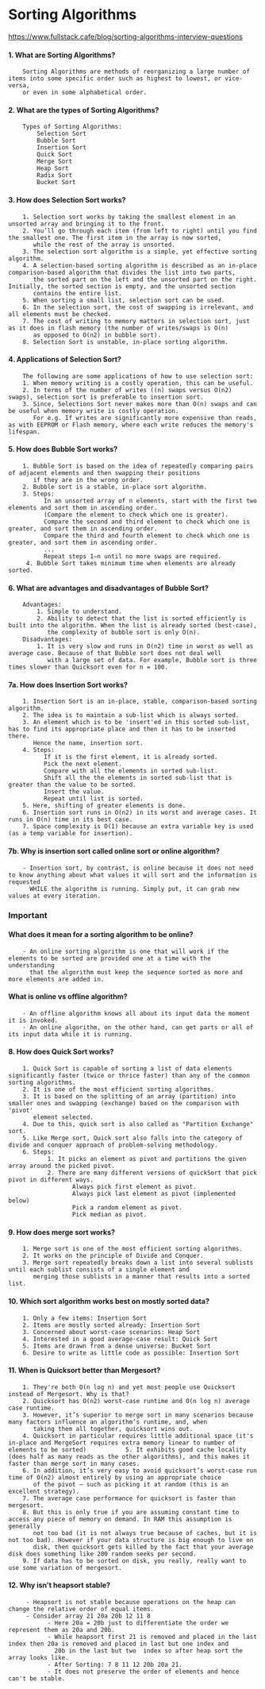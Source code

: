# Sorting Algorithms

https://www.fullstack.cafe/blog/sorting-algorithms-interview-questions

#### 1. What are Sorting Algorithms?
        Sorting Algorithms are methods of reorganizing a large number of items into some specific order such as highest to lowest, or vice-versa, 
        or even in some alphabetical order.

#### 2. What are the types of Sorting Algorithms?
        Types of Sorting Algorithms:
            Selection Sort
            Bubble Sort
            Insertion Sort
            Quick Sort  
            Merge Sort 
            Heap Sort
            Radix Sort
            Bucket Sort
            
#### 3. How does Selection Sort works?
        1. Selection sort works by taking the smallest element in an unsorted array and bringing it to the front. 
        2. You’ll go through each item (from left to right) until you find the smallest one. The first item in the array is now sorted, 
           while the rest of the array is unsorted.
        3. The selection sort algorithm is a simple, yet effective sorting algorithm. 
        4. A selection-based sorting algorithm is described as an in-place comparison-based algorithm that divides the list into two parts, 
           the sorted part on the left and the unsorted part on the right. Initially, the sorted section is empty, and the unsorted section 
           contains the entire list. 
        5. When sorting a small list, selection sort can be used. 
        6. In the selection sort, the cost of swapping is irrelevant, and all elements must be checked. 
        7. The cost of writing to memory matters in selection sort, just as it does in flash memory (the number of writes/swaps is O(n) 
           as opposed to O(n2) in bubble sort).
        8. Selection Sort is unstable, in-place sorting algorithm.
           
#### 4. Applications of Selection Sort?
        The following are some applications of how to use selection sort: 
        1. When memory writing is a costly operation, this can be useful.
        2. In terms of the number of writes ((n) swaps versus O(n2) swaps), selection sort is preferable to insertion sort.
        3. Since, Selections Sort never makes more than O(n) swaps and can be useful when memory write is costly operation.
           For e.g. If writes are significantly more expensive than reads, as with EEPROM or Flash memory, where each write reduces the memory's lifespan.
           
#### 5. How does Bubble Sort works?
        1. Bubble Sort is based on the idea of repeatedly comparing pairs of adjacent elements and then swapping their positions 
           if they are in the wrong order. 
        2. Bubble sort is a stable, in-place sort algorithm.
        3. Steps:
              In an unsorted array of n elements, start with the first two elements and sort them in ascending order. 
              (Compare the element to check which one is greater).
              Compare the second and third element to check which one is greater, and sort them in ascending order.
              Compare the third and fourth element to check which one is greater, and sort them in ascending order.
              ...
              Repeat steps 1–n until no more swaps are required.
         4. Bubble Sort takes minimum time when elements are already sorted.
  
#### 6. What are advantages and disadvantages of Bubble Sort?
        Advantages:
            1. Simple to understand.
            2. Ability to detect that the list is sorted efficiently is built into the algorithm. When the list is already sorted (best-case), 
               the complexity of bubble sort is only O(n).
        Disadvantages:
            1. It is very slow and runs in O(n2) time in worst as well as average case. Because of that Bubble sort does not deal well 
               with a large set of data. For example, Bubble sort is three times slower than Quicksort even for n = 100.

#### 7a. How does Insertion Sort works?
        1. Insertion Sort is an in-place, stable, comparison-based sorting algorithm. 
        2. The idea is to maintain a sub-list which is always sorted. 
        3. An element which is to be 'insert'ed in this sorted sub-list, has to find its appropriate place and then it has to be inserted there. 
           Hence the name, insertion sort.
        4. Steps:
              If it is the first element, it is already sorted.
              Pick the next element.
              Compare with all the elements in sorted sub-list.
              Shift all the the elements in sorted sub-list that is greater than the value to be sorted.
              Insert the value.
              Repeat until list is sorted.
        5. Here, shifting of greater elements is done.
        6. Insertion sort runs in O(n2) in its worst and average cases. It runs in O(n) time in its best case.
        7. Space complexity is O(1) because an extra variable key is used (as a temp variable for insertion).
        
#### 7b. Why is insertion sort called online sort or online algorithm?
        - Insertion sort, by contrast, is online because it does not need to know anything about what values it will sort and the information is requested 
          WHILE the algorithm is running. Simply put, it can grab new values at every iteration.

### Important
####    What does it mean for a sorting algorithm to be online?
        - An online sorting algorithm is one that will work if the elements to be sorted are provided one at a time with the understanding 
          that the algorithm must keep the sequence sorted as more and more elements are added in.

####    What is online vs offline algorithm?
        - An offline algorithm knows all about its input data the moment it is invoked. 
        - An online algorithm, on the other hand, can get parts or all of its input data while it is running.

#### 8. How does Quick Sort works?
        1. Quick Sort is capable of sorting a list of data elements significantly faster (twice or thrice faster) than any of the common sorting algorithms. 
        2. It is one of the most efficient sorting algorithms.
        3. It is based on the splitting of an array (partition) into smaller ones and swapping (exchange) based on the comparison with 'pivot' 
           element selected. 
        4. Due to this, quick sort is also called as "Partition Exchange" sort. 
        5. Like Merge sort, Quick sort also falls into the category of divide and conquer approach of problem-solving methodology.
        6. Steps:
               1. It picks an element as pivot and partitions the given array around the picked pivot. 
               2. There are many different versions of quickSort that pick pivot in different ways. 
                      Always pick first element as pivot.
                      Always pick last element as pivot (implemented below)
                      Pick a random element as pivot.
                      Pick median as pivot.
               
#### 9. How does merge sort works? 
        1. Merge sort is one of the most efficient sorting algorithms. 
        2. It works on the principle of Divide and Conquer. 
        3. Merge sort repeatedly breaks down a list into several sublists until each sublist consists of a single element and 
           merging those sublists in a manner that results into a sorted list.
           
#### 10. Which sort algorithm works best on mostly sorted data?
        1. Only a few items: Insertion Sort
        2. Items are mostly sorted already: Insertion Sort
        3. Concerned about worst-case scenarios: Heap Sort
        4. Interested in a good average-case result: Quick Sort
        5. Items are drawn from a dense universe: Bucket Sort
        6. Desire to write as little code as possible: Insertion Sort
        
#### 11. When is Quicksort better than Mergesort?
        1. They're both O(n log n) and yet most people use Quicksort instead of Mergesort. Why is that?
        2. Quicksort has O(n2) worst-case runtime and O(n log n) average case runtime. 
        3. However, it’s superior to merge sort in many scenarios because many factors influence an algorithm’s runtime, and, when 
           taking them all together, quicksort wins out.
        4. Quicksort in particular requires little additional space (it's in-place and MergeSort requires extra memory linear to number of elements to be sorted)           5. It exhibits good cache locality (does half as many reads as the other algorithms), and this makes it faster than merge sort in many cases. 
        6. In addition, it’s very easy to avoid quicksort’s worst-case run time of O(n2) almost entirely by using an appropriate choice 
           of the pivot – such as picking it at random (this is an excellent strategy).
        7. The average case performance for quicksort is faster than mergesort. 
        8. But this is only true if you are assuming constant time to access any piece of memory on demand. In RAM this assumption is generally 
           not too bad (it is not always true because of caches, but it is not too bad). However if your data structure is big enough to live on 
           disk, then quicksort gets killed by the fact that your average disk does something like 200 random seeks per second.
        9. If data has to be sorted on disk, you really, really want to use some variation of mergesort.


#### 12. Why isn't heapsort stable?
         - Heapsort is not stable because operations on the heap can change the relative order of equal items. 
         - Consider array 21 20a 20b 12 11 8
               - Here 20a = 20b just to differentiate the order we represent them as 20a and 20b.
               - While heapsort first 21 is removed and placed in the last index then 20a is removed and placed in last but one index and 
                 20b in the last but two  index so after heap sort the array looks like.
               - After Sorting: 7 8 11 12 20b 20a 21.
               - It does not preserve the order of elements and hence can't be stable.
      
